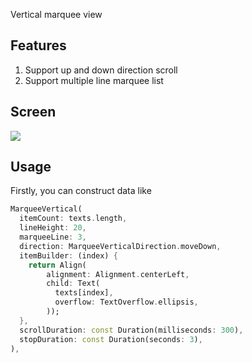 Vertical marquee view

## Features

1. Support up and down direction scroll
2. Support multiple line marquee list

## Screen

![](screens/screen1.png)

## Usage

Firstly, you can construct data like

```dart
MarqueeVertical(
  itemCount: texts.length,
  lineHeight: 20,
  marqueeLine: 3,
  direction: MarqueeVerticalDirection.moveDown,
  itemBuilder: (index) {
    return Align(
        alignment: Alignment.centerLeft,
        child: Text(
          texts[index],
          overflow: TextOverflow.ellipsis,
        ));
  },
  scrollDuration: const Duration(milliseconds: 300),
  stopDuration: const Duration(seconds: 3),
),
```